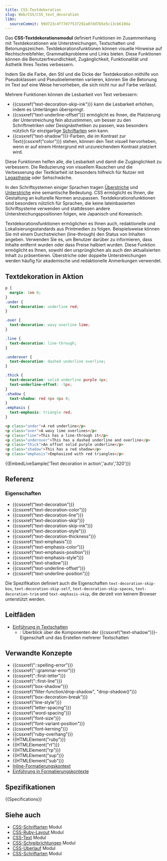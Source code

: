 ```yaml
---
title: CSS-Textdekoration
slug: Web/CSS/CSS_text_decoration
l10n:
  sourceCommit: 99d723c4f77d7f537292a07dd7b5e5c13cb610da
---
```


Das **CSS-Textdekorationsmodul** definiert Funktionen im Zusammenhang mit Textdekorationen wie Unterstreichungen, Textschatten und Betonungszeichen. Textdekorationsfunktionen können visuelle Hinweise auf Rechtschreibfehler, Grammatikprobleme und Links bieten. Diese Funktionen können die Benutzerfreundlichkeit, Zugänglichkeit, Funktionalität und Ästhetik Ihres Textes verbessern.

Indem Sie die Farbe, den Stil und die Dicke der Textdekoration mithilfe von Pseudoklassen und Pseudoelementen variieren, können Sie die Betonung im Text auf eine Weise hervorheben, die sich nicht nur auf Farbe verlässt.

Mehrere Funktionen können die Lesbarkeit von Text verbessern:

- {{cssxref("text-decoration-skip-ink")}} kann die Lesbarkeit erhöhen, indem es Unterlängen überspringt.
- {{cssxref("text-underline-offset")}} ermöglicht es Ihnen, die Platzierung der Unterstreichung fein abzustimmen, um besser zu den Schriftmetriken oder Designästhetiken zu passen, was besonders nützlich für einzigartige [Schriftarten](/de/docs/Web/CSS/CSS_fonts) sein kann.
- {{cssxref("text-shadow")}}-Farben, die im Kontrast zur Text{{cssxref("color")}} stehen, können den Text visuell hervorheben, wenn er auf einem Hintergrund mit unzureichendem Kontrast platziert wird.

Diese Funktionen helfen alle, die Lesbarkeit und damit die Zugänglichkeit zu verbessern. Die Reduzierung von visuellem Rauschen und die Verbesserung der Textklarheit ist besonders hilfreich für Nutzer mit [Legasthenie](https://en.wikipedia.org/wiki/Dyslexia) oder Sehschwäche.

In den Schriftsystemen einiger Sprachen tragen [Überstriche](/de/docs/Web/CSS/text-decoration-line#overline) und [Unterstriche](/de/docs/Web/CSS/text-decoration-line#underline) eine semantische Bedeutung. CSS ermöglicht es Ihnen, die Gestaltung an kulturelle Normen anzupassen. Textdekorationsfunktionen sind besonders nützlich für Sprachen, die keine lateinbasierten Schriftsysteme verwenden und stattdessen andere Unterstreichungspositionen folgen, wie Japanisch und Koreanisch.

Textdekorationsfunktionen ermöglichen es Ihnen auch, redaktionelle und Lokalisierungsstandards aus Printmedien zu folgen. Beispielsweise können Sie mit einem Durchstreichen (line-through) den Status von Inhalten angeben. Verwenden Sie es, um Benutzer darüber zu informieren, dass Inhalte entfernt wurden oder dass Preise halbiert wurden. Diese Funktion ermöglicht es Ihnen, sowohl den ursprünglichen als auch den aktualisierten Inhalt zu präsentieren. Überstriche oder doppelte Unterstreichungen werden häufig für akademische und redaktionelle Anmerkungen verwendet.

## Textdekoration in Aktion

```css hidden
p {
  margin: 1em 0;
}
.under {
  text-decoration: underline red;
}

.over {
  text-decoration: wavy overline lime;
}

.line {
  text-decoration: line-through;
}

.underover {
  text-decoration: dashed underline overline;
}

.thick {
  text-decoration: solid underline purple 4px;
  text-underline-offset: -5px;
}
.shadow {
  text-shadow: red 4px 4px 0;
}
.emphasis {
  text-emphasis: triangle red;
}
```

```html hidden
<p class="under">A red underline</p>
<p class="over">A wavy lime overlines</p>
<p class="line">This has a line-through it</p>
<p class="underover">This has a dashed underline and overline</p>
<p class="thick">An offset solid purple underline</p>
<p class="shadow">This has a red shadow</p>
<p class="emphasis">Emphasized with red triangles</p>
```

{{EmbedLiveSample('Text decoration in action','auto','320')}}

## Referenz

### Eigenschaften

- {{cssxref("text-decoration")}}
- {{cssxref("text-decoration-color")}}
- {{cssxref("text-decoration-line")}}
- {{cssxref("text-decoration-skip")}}
- {{cssxref("text-decoration-skip-ink")}}
- {{cssxref("text-decoration-style")}}
- {{cssxref("text-decoration-thickness")}}
- {{cssxref("text-emphasis")}}
- {{cssxref("text-emphasis-color")}}
- {{cssxref("text-emphasis-position")}}
- {{cssxref("text-emphasis-style")}}
- {{cssxref("text-shadow")}}
- {{cssxref("text-underline-offset")}}
- {{cssxref("text-underline-position")}}

Die Spezifikation definiert auch die Eigenschaften `text-decoration-skip-box`, `text-decoration-skip-self`, `text-decoration-skip-spaces`, `text-decoration-trim` und `text-emphasis-skip`, die derzeit von keinem Browser unterstützt werden.

## Leitfäden

- [Einführung in Textschatten](/de/docs/Web/CSS/CSS_text_decoration/Text_shadows)
  - : Überblick über die Komponenten der {{cssxref("text-shadow")}}-Eigenschaft und das Erstellen mehrerer Textschatten

## Verwandte Konzepte

- {{cssxref("::spelling-error")}}
- {{cssxref("::grammar-error")}}
- {{cssxref("::first-letter")}}
- {{cssxref("::first-line")}}
- {{cssxref("box-shadow")}}
- {{cssxref("filter-function/drop-shadow", "drop-shadow()")}}
- {{cssxref("box-decoration-break")}}
- {{cssxref("line-style")}}
- {{cssxref("letter-spacing")}}
- {{cssxref("word-spacing")}}
- {{cssxref("font-size")}}
- {{cssxref("font-variant-position")}}
- {{cssxref("font-kerning")}}
- {{cssxref("ruby-overhang")}}
- {{HTMLElement("ruby")}}
- {{HTMLElement("rt")}}
- {{HTMLElement("rp")}}
- {{HTMLElement("sup")}}
- {{HTMLElement("sub")}}
- [Inline-Formatierungskontext](/de/docs/Web/CSS/CSS_inline_layout/Inline_formatting_context)
- [Einführung in Formatierungskontexte](/de/docs/Web/CSS/CSS_display/Introduction_to_formatting_contexts#inline_formatting_contexts)

## Spezifikationen

{{Specifications}}

## Siehe auch

- [CSS-Schriftarten](/de/docs/Web/CSS/CSS_fonts) Modul
- [CSS-Ruby-Layout](/de/docs/Web/CSS/CSS_ruby_layout) Modul
- [CSS-Text](/de/docs/Web/CSS/CSS_text) Modul
- [CSS-Schreibrichtungen](/de/docs/Web/CSS/CSS_writing_modes) Modul
- [CSS-Überlauf](/de/docs/Web/CSS/CSS_overflow) Modul
- [CSS-Schriftarten](/de/docs/Web/CSS/CSS_fonts) Modul
